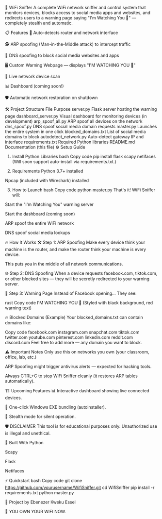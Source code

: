 📡 WiFi Sniffer
A complete WiFi network sniffer and control system that monitors devices, blocks access to social media apps and websites, and redirects users to a warning page saying "I'm Watching You 👀" — completely stealth and automatic.

📋 Features
🚀 Auto-detects router and network interface

🕵️ ARP spoofing (Man-in-the-Middle attack) to intercept traffic

👀 DNS spoofing to block social media websites and apps

🖥 Custom Warning Webpage — displays "I'M WATCHING YOU 👀"

📡 Live network device scan

📊 Dashboard (coming soon!)

🛡 Automatic network restoration on shutdown

🛠 Project Structure
File	Purpose
server.py	Flask server hosting the warning page
dashboard_server.py	Visual dashboard for monitoring devices (in development)
arp_spoof_all.py	ARP spoof all devices on the network
dns_spoof.py	DNS spoof social media domain requests
master.py	Launches the entire system in one click
blocked_domains.txt	List of social media domains to block
autodetect_network.py	Auto-detect gateway IP and interface
requirements.txt	Required Python libraries
README.md	Documentation (this file)
⚙️ Setup Guide
1. Install Python Libraries
bash
Copy code
pip install flask scapy netifaces
(Will soon support auto-install via requirements.txt.)

2. Requirements
Python 3.7+ installed

Npcap (included with Wireshark) installed

3. How to Launch
bash
Copy code
python master.py
That's it! WiFi Sniffer will:

Start the "I'm Watching You" warning server

Start the dashboard (coming soon)

ARP spoof the entire WiFi network

DNS spoof social media lookups

🔥 How It Works
🛠 Step 1: ARP Spoofing
Make every device think your machine is the router, and make the router think your machine is every device.

This puts you in the middle of all network communications.

🌐 Step 2: DNS Spoofing
When a device requests facebook.com, tiktok.com, or other blocked sites — they will be secretly redirected to your warning server.

🚨 Step 3: Warning Page
Instead of Facebook opening...
They see:

rust
Copy code
I'M WATCHING YOU 👀
(Styled with black background, red warning text)

🔥 Blocked Domains (Example)
Your blocked_domains.txt can contain domains like:

Copy code
facebook.com
instagram.com
snapchat.com
tiktok.com
twitter.com
youtube.com
pinterest.com
linkedin.com
reddit.com
discord.com
Feel free to add more — any domain you want to block.

⚠️ Important Notes
Only use this on networks you own (your classroom, office, lab, etc.)

ARP Spoofing might trigger antivirus alerts — expected for hacking tools.

Always CTRL+C to stop WiFi Sniffer cleanly (it restores ARP tables automatically).

🏗 Upcoming Features
📊 Interactive dashboard showing live connected devices.

🚀 One-click Windows EXE bundling (autoinstaller).

👻 Stealth mode for silent operation.

🛡 DISCLAIMER
This tool is for educational purposes only. Unauthorized use is illegal and unethical.

🧠 Built With
Python

Scapy

Flask

Netifaces

⚡ Quickstart
bash
Copy code
git clone https://github.com/yourusername/WifiSniffer.git
cd WifiSniffer
pip install -r requirements.txt
python master.py

👑 Project by
Ebenezer Kweku Essel

🎯 YOU OWN YOUR WIFI NOW.
